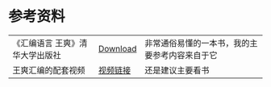 # 参考资料

<table>
  <tr>
    <td>《汇编语言 王爽》清华大学出版社</td>
    <td><a href="/x86汇编/汇编语言王爽.pdf" download>Download</a></td>
    <td>非常通俗易懂的一本书，我的主要参考内容来自于它</td>
  </tr>
  <tr>
    <td>王爽汇编的配套视频 </td>
    <td><a href="https://www.bilibili.com/video/BV1Wu411B72F/?spm_id_from=333.999.0.0&vd_source=53f732274c777d5a1811d5760743f4ff">视频链接</a></td>
    <td>还是建议主要看书</td>
  </tr>
</table>
